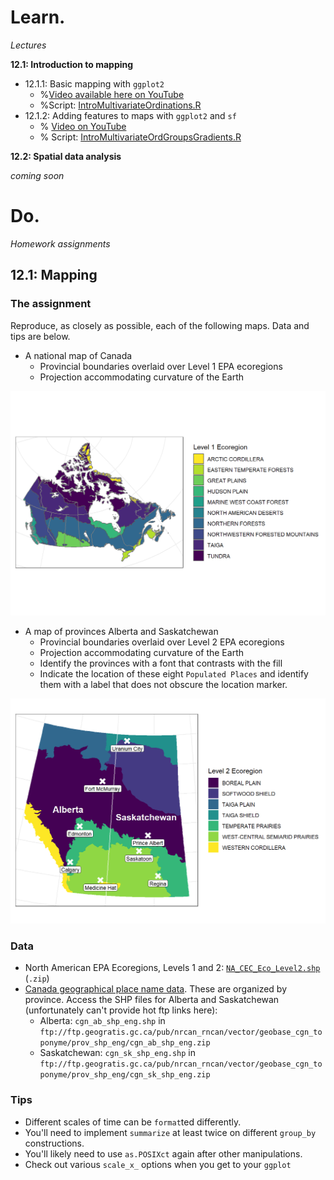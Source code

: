 # Learn.

*Lectures*

**12.1: Introduction to mapping** 

* 12.1.1: Basic mapping with `ggplot2`
  - %[Video available here on YouTube](https://youtu.be/UsUbpj6C4QA)
  - %Script: [IntroMultivariateOrdinations.R](https://github.com/devanmcg/IntroRangeR/blob/master/11_IntroMultivariate/IntroMultivariateOrdinations.R)
* 12.1.2: Adding features to maps with `ggplot2` and `sf`
  - % [Video on YouTube](https://youtu.be/HOQEtTofbjg)
  - % Script: [IntroMultivariateOrdGroupsGradients.R](https://github.com/devanmcg/IntroRangeR/blob/master/11_IntroMultivariate/IntroMultivariateOrdGroupsGradients.R)

**12.2: Spatial data analysis**

*coming soon* 

# Do. 

*Homework assignments*

## 12.1: Mapping

### The assignment

Reproduce, as closely as possible, each of the following maps. 
Data and tips are below.

* A national map of Canada
  - Provincial boundaries overlaid over Level 1 EPA ecoregions
  - Projection accommodating curvature of the Earth

<img src="https://github.com/devanmcg/IntroRangeR/blob/master/12_RasGIS/national-1.png" width="600" >

* A map of provinces Alberta and Saskatchewan
  - Provincial boundaries overlaid over Level 2 EPA ecoregions
  - Projection accommodating curvature of the Earth
  - Identify the provinces with a font that contrasts with the fill
  - Indicate the location of these eight `Populated Places` and identify them with a label that does not obscure the location marker.

<img src="https://github.com/devanmcg/IntroRangeR/blob/master/12_RasGIS/provincial-1.png" width="600">

### Data

* North American EPA Ecoregions, Levels 1 and 2: [`NA_CEC_Eco_Level2.shp`](http://ecologicalregions.info/data/cec_na/NA_CEC_Eco_Level2.zip) (`.zip`)
* [Canada geographical place name data](https://www.nrcan.gc.ca/earth-sciences/geography/download-geographical-names-data/9245). 
These are organized by province. 
Access the SHP files for Alberta and Saskatchewan (unfortunately can't provide hot ftp links here):
  - Alberta: `cgn_ab_shp_eng.shp` in `ftp://ftp.geogratis.gc.ca/pub/nrcan_rncan/vector/geobase_cgn_toponyme/prov_shp_eng/cgn_ab_shp_eng.zip`  
  - Saskatchewan: `cgn_sk_shp_eng.shp` in `ftp://ftp.geogratis.gc.ca/pub/nrcan_rncan/vector/geobase_cgn_toponyme/prov_shp_eng/cgn_sk_shp_eng.zip`
  
### Tips 

 * Different scales of time can be `format`ted differently. 
 * You'll need to implement `summarize` at least twice on different `group_by` constructions. 
 * You'll likely need to use `as.POSIXct` again after other manipulations. 
 * Check out various `scale_x_` options when you get to your `ggplot`
